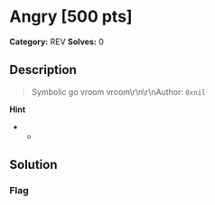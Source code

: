 # Angry [500 pts]

**Category:** REV
**Solves:** 0

## Description
>Symbolic go vroom vroom\r\n\r\nAuthor: `0xnil`

**Hint**
* -

## Solution

### Flag

